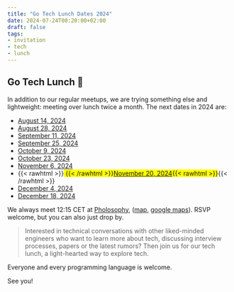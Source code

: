```yaml
---
title: "Go Tech Lunch Dates 2024"
date: 2024-07-24T00:20:00+02:00
draft: false
tags:
- invitation
- tech
- lunch
---
```


## Go Tech Lunch 🍜

In addition to our regular meetups, we are trying something else and
lightweight: meeting over lunch twice a month. The next dates in 2024 are:

* [August 14, 2024](https://www.meetup.com/leipzig-golang/events/302422578/)
* [August 28, 2024](https://www.meetup.com/leipzig-golang/events/302422578)
* [September 11, 2024](https://www.meetup.com/leipzig-golang/events/302977588/)
* [September 25, 2024](https://www.meetup.com/leipzig-golang/events/knxtmtygcmbhc/)
* [October 9, 2024](https://www.meetup.com/leipzig-golang/events/303523249/)
* [October 23, 2024](https://www.meetup.com/leipzig-golang/events/knxtmtygcnbfc)
* [November 6, 2024](https://www.meetup.com/leipzig-golang/events/knxtmtygcpbjb)
* {{< rawhtml >}}<span style="background:yellow"> {{< /rawhtml >}}[November 20, 2024](https://www.meetup.com/leipzig-golang/events/knxtmtygcpbbc){{< rawhtml >}}</span>{{< /rawhtml >}}
* [December 4, 2024](https://www.meetup.com/leipzig-golang/events/knxtmtygcqbgb)
* [December 18, 2024](https://www.meetup.com/leipzig-golang/events/knxtmtygcqbxb)

We always meet 12:15 CET at [Pholosophy](https://pholosophy.de/),
([map](https://www.openstreetmap.org/node/2459099851), [google
maps](https://maps.app.goo.gl/cYFDP5hPR5mVuGxU7)). RSVP welcome, but you can
also just drop by.

> Interested in technical conversations with other liked-minded engineers who
> want to learn more about tech, discussing interview processes, papers or the
> latest rumors? Then join us for our tech lunch, a light-hearted way to
> explore tech.

Everyone and every programming language is welcome.

See you!

